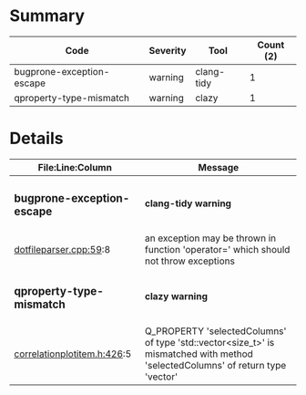 # Summary
| Code | Severity | Tool | Count (2) |
|---|---|---|---|
| bugprone-exception-escape | warning | clang-tidy | 1 |
| qproperty-type-mismatch | warning | clazy | 1 |
# Details
| File:Line:Column | Message |
|---|---|
| <h3>bugprone-exception-escape</h3> | <h4>clang-tidy warning</h4> |
| [dotfileparser.cpp:59](https://github.com/graphia-app/graphia/blame/debug-windows-installer/source/shared/loading/dotfileparser.cpp#L59 "source/shared/loading/dotfileparser.cpp:59"):8 | an exception may be thrown in function 'operator=' which should not throw exceptions |
| <h3>qproperty-type-mismatch</h3> | <h4>clazy warning</h4> |
| [correlationplotitem.h:426](https://github.com/graphia-app/graphia/blame/debug-windows-installer/source/plugins/correlation/correlationplotitem.h#L426 "source/plugins/correlation/correlationplotitem.h:426"):5 | Q_PROPERTY 'selectedColumns' of type 'std::vector<size_t>' is mismatched with method 'selectedColumns' of return type 'vector<unsignedlong>' |
